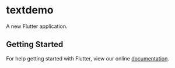 # textdemo

A new Flutter application.

## Getting Started

For help getting started with Flutter, view our online
[documentation](https://flutter.io/).
